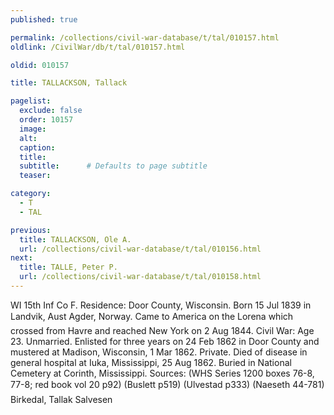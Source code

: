 ```yaml
---
published: true

permalink: /collections/civil-war-database/t/tal/010157.html
oldlink: /CivilWar/db/t/tal/010157.html

oldid: 010157

title: TALLACKSON, Tallack

pagelist:
  exclude: false
  order: 10157
  image: 
  alt:
  caption:
  title:
  subtitle:      # Defaults to page subtitle
  teaser:

category: 
  - T 
  - TAL

previous:
  title: TALLACKSON, Ole A.
  url: /collections/civil-war-database/t/tal/010156.html  
next:
  title: TALLE, Peter P.
  url: /collections/civil-war-database/t/tal/010158.html   
---
```

WI 15th Inf Co F. Residence: Door County, Wisconsin. Born 15 Jul 1839 in Landvik, Aust Agder, Norway. Came to America on the &#147;Lorena&#148; which crossed from Havre and reached New York on 2 Aug 1844. Civil War: Age 23. Unmarried. Enlisted for three years on 24 Feb 1862 in Door County and mustered at Madison, Wisconsin, 1 Mar 1862. Private. Died of disease in general hospital at Iuka, Mississippi, 25 Aug 1862. Buried in National Cemetery at Corinth, Mississippi. Sources: (WHS Series 1200 boxes 76-8, 77-8; red book vol 20 p92) (Buslett p519) (Ulvestad p333) (Naeseth &#146;44-781) &#147;Birkedal, Tallak Salvesen&#148;